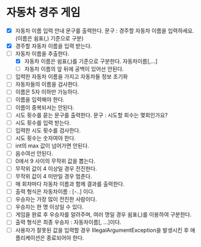 # 자동차 경주 게임
- [x] 자동차 이름 입력 안내 문구를 출력한다. 문구 : 경주할 자동차 이름을 입력하세요.(이름은 쉼표(,) 기준으로 구분)
- [x] 경주할 자동차 이름을 입력 받는다.
- [ ] 자동차 이름을 추출한다.
  - [x] 자동차 이름은 쉼표(,)를 기준으로 구분한다. 자동차이름[,...]
  - [ ] 자동차 이름의 앞 뒤에 공백이 있어선 안된다.
- [ ] 입력한 자동차 이름을 가지고 자동차들 정보 초기화
- [ ] 자동차들의 이름을 검사한다.
- [ ] 이름은 5자 이하만 가능하다.
- [ ] 이름을 입력해야 한다.
- [ ] 이름이 중복되서는 안된다.
- [ ] 시도 횟수를 묻는 문구를 출력한다. 문구 : 시도할 회수는 몇회인가요?
- [ ] 시도 횟수를 입력 받는다.
- [ ] 입력한 시도 횟수를 검사한다.
- [ ] 시도 횟수는 숫자여야 한다.
- [ ] int의 max 값이 넘어가면 안된다.
- [ ] 음수여선 안된다.
- [ ] 0에서 9 사이의 무작위 값을 뽑는다.
- [ ] 무작위 값이 4 이상일 경우 전진한다.
- [ ] 무작위 값이 4 미만일 경우 멈춘다.
- [ ] 매 회차마다 자동차 이름과 함께 결과를 출력한다.
- [ ] 출력 형식은 자동차이름 : [-..] 이다.
- [ ] 우승자는 가장 많이 전진한 사람이다.
- [ ] 우승자는 한 명 이상일 수 있다.
- [ ] 게임을 완료 후 우승자를 알려주며, 여러 명일 경우 쉼표(,)를 이용하여 구분한다. 
- [ ] 출력 형식은 최종 우승자 : 자동차이름[, ...]이다.
- [ ] 사용자가 잘못된 값을 입력할 경우 IllegalArgumentException을 발생시킨 후 애플리케이션은 종료되어야 한다.